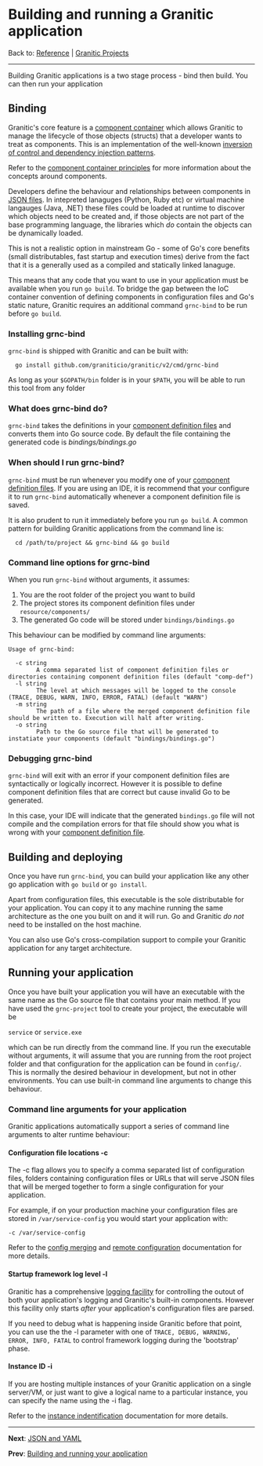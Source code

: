 # Building and running a Granitic application
Back to: [Reference](README.md) | [Granitic Projects](gpr-index.md)

---

Building Granitic applications is a two stage process - bind then build. You can then run your application

## Binding

Granitic's core feature is a [component container](ioc-index.md) which allows Granitic to manage the lifecycle of 
those objects (structs) that a developer wants to treat as components. This is an implementation of the well-known 
[inversion of control and dependency injection patterns](https://martinfowler.com/articles/injection.html).

Refer to the [component container principles](ioc-principles) for more information about the concepts around components.

Developers define the behaviour and relationships between components in [JSON files](ioc-definition-files.md). 
In intepreted lanaguges (Python, Ruby etc) or virtual machine langauges (Java, .NET) these files could be loaded at 
runtime to discover which objects need to be created and, if those objects are not part of the base programming language, 
the libraries which _do_ contain the objects can be dynamically loaded.

This is not a realistic option in mainstream Go - some of Go's core benefits (small distributables, fast startup and 
execution times) derive from the fact that it is a generally used as a compiled and statically linked lanaguge.

This means that any code that you want to use in your application must be available when you run `go build`. To bridge 
the gap between the IoC container convention of defining components in configuration files and Go's static nature, Granitic 
requires an additional command `grnc-bind` to be run before `go build`. 

### Installing grnc-bind

`grnc-bind` is shipped with Granitic and can be built with:

```
  go install github.com/graniticio/granitic/v2/cmd/grnc-bind
```

As long as your `$GOPATH/bin` folder is in your `$PATH`, you will be able to run this tool from any folder

### What does grnc-bind do?

`grnc-bind` takes the definitions in your [component definition files](ioc-definition-files.md) and converts 
them into Go source code. By default the file containing the generated code is _bindings/bindings.go_

### When should I run grnc-bind?

`grnc-bind` must be run whenever you modify one of your [component definition files](ioc-definition-files.md). If you are using an IDE, it is recommend that your configure it to run `grnc-bind` automatically whenever a component definition file is saved.

It is also prudent to run it immediately before you run `go build`. A common pattern for building Granitic applications from the command line is:

```
  cd /path/to/project && grnc-bind && go build
```

### Command line options for grnc-bind

When you run `grnc-bind` without arguments, it assumes:

  1. You are the root folder of the project you want to build
  2. The project stores its component definition files under `resource/components/`
  3. The generated Go code will be stored under `bindings/bindings.go`

This behaviour can be modified by command line arguments:

```
Usage of grnc-bind:

  -c string
    	A comma separated list of component definition files or directories containing component definition files (default "comp-def")
  -l string
    	The level at which messages will be logged to the console (TRACE, DEBUG, WARN, INFO, ERROR, FATAL) (default "WARN")
  -m string
    	The path of a file where the merged component definition file should be written to. Execution will halt after writing.
  -o string
    	Path to the Go source file that will be generated to instatiate your components (default "bindings/bindings.go")
```

### Debugging grnc-bind

`grnc-bind` will exit with an error if your component definition files are syntactically or logically incorrect. However 
it is possible to define component definition files that are correct but cause invalid Go to be generated.

In this case, your IDE will indicate that the generated `bindings.go` file will not compile and the compilation 
errors for that file should show you what is wrong with your [component definition file](ioc-definition-files.md).

## Building and deploying

Once you have run `grnc-bind`, you can build your application like any other go application with `go build` or `go install`.

Apart from configuration files, this executable is the sole distributable
for your application. You can copy it to any machine running the same architecture as the one you built on and it will run. 
Go and Granitic _do not_ need to be installed on the host machine.

You can also use Go's cross-compilation support to compile your Granitic application for any target architecture.

## Running your application

Once you have built your application you will have an executable with the same name as the Go source file that contains 
your main method. If you have used the `grnc-project` tool to create your project, the executable will be 

`service` or `service.exe`

which can be run directly from the command line. If you run the executable without arguments, it will assume that 
you are running from the root project folder and that configuration for the application can be found in `config/`. 
This is normally the desired behaviour in development, but not in other environments. 
You can use built-in command line arguments to change this behaviour.

### Command line arguments for your application

Granitic applications automatically support a series of command line arguments to alter runtime behaviour:

#### Configuration file locations -c

The -c flag allows you to specify a comma separated list of configuration files, folders containing configuration files 
or URLs that will serve JSON files that will be merged together to form a single configuration for your application.

For example, if on your production machine your configuration files are stored in `/var/service-config` you would start 
your application with:

```
-c /var/service-config
```

Refer to the [config merging](cfg-merging.md) and [remote configuration](adm-remote.md) documentation for more details.


#### Startup framework log level -l

Granitic has a comprehensive [logging facility](log-index.md) for controlling the outout of both your application's 
logging and Granitic's built-in components. However this facility only starts _after_ your application's configuration 
files are parsed. 

If you need to debug what is happening inside Granitic before that point, you can use the the -l parameter with one 
of `TRACE, DEBUG, WARNING, ERROR, INFO, FATAL` to control framework logging during the 'bootstrap' phase.

#### Instance ID -i 

If you are hosting multiple instances of your Granitic application on a single server/VM, or just want to give a 
logical name to a particular instance, you can specify the name using the -i flag.

Refer to the [instance indentification](adm-instance.md) documentation for more details.

---
**Next**: [JSON and YAML](gpr-json.md) 

**Prev**: [Building and running your application](gpr-build.md)

